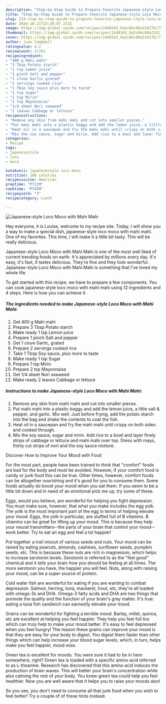 ```yaml
---
description: "Step-by-Step Guide to Prepare Favorite Japanese-style Loco Moco with Mahi Mahi"
title: "Step-by-Step Guide to Prepare Favorite Japanese-style Loco Moco with Mahi Mahi"
slug: 214-step-by-step-guide-to-prepare-favorite-japanese-style-loco-moco-with-mahi-mahi
date: 2020-10-21T15:20:07.373Z
image: https://img-global.cpcdn.com/recipes/2448343_6a2c66c00a22d17b/751x532cq70/japanese-style-loco-moco-with-mahi-mahi-recipe-main-photo.jpg
thumbnail: https://img-global.cpcdn.com/recipes/2448343_6a2c66c00a22d17b/751x532cq70/japanese-style-loco-moco-with-mahi-mahi-recipe-main-photo.jpg
cover: https://img-global.cpcdn.com/recipes/2448343_6a2c66c00a22d17b/751x532cq70/japanese-style-loco-moco-with-mahi-mahi-recipe-main-photo.jpg
author: Juan Campbell
ratingvalue: 4.2
reviewcount: 21762
recipeingredient:
- "400 g Mahi mahi"
- "3 Tbsp Potato starch"
- "1 tsp Lemon juice"
- "1 pinch Salt and pepper"
- "1 clove Garlic grated"
- "2 servings cooked rice"
- "1 Tbsp Soy sauce plus more to taste"
- "1 tsp Sugar"
- "1 tsp Mirin"
- "2 tsp Mayonnaise"
- "1/4 sheet Nori seaweed"
- "2 leaves Cabbage or lettuce"
recipeinstructions:
- "Remove any skin from mahi mahi and cut into smaller pieces."
- "Put mahi mahi into a plastic baggy and add the lemon juice, a little salt &amp; pepper, and garlic. Mix well. Just before frying, add the potato starch into the bag and shake the contents to coat the fish."
- "Heat oil in a saucepan and fry the mahi mahi until crispy on both sides and cooked through."
- "Mix the soy sauce, sugar and mirin. Add rice to a bowl and layer finely strips of cabbage or lettuce and mahi mahi over top. Dress with mayo, thinly cut strips of nori and the soy sauce mixture."
categories:
- Recipe
tags:
- japanesestyle
- loco
- moco

katakunci: japanesestyle loco moco 
nutrition: 106 calories
recipecuisine: American
preptime: "PT11M"
cooktime: "PT45M"
recipeyield: "3"
recipecategory: Lunch

---
```



![Japanese-style Loco Moco with Mahi Mahi](https://img-global.cpcdn.com/recipes/2448343_6a2c66c00a22d17b/751x532cq70/japanese-style-loco-moco-with-mahi-mahi-recipe-main-photo.jpg)

Hey everyone, it is Louise, welcome to my recipe site. Today, I will show you a way to make a special dish, japanese-style loco moco with mahi mahi. One of my favorites. This time, I will make it a little bit tasty. This will be really delicious.



Japanese-style Loco Moco with Mahi Mahi is one of the most well liked of current trending foods on earth. It's appreciated by millions every day. It's easy, it's fast, it tastes delicious. They're fine and they look wonderful. Japanese-style Loco Moco with Mahi Mahi is something that I've loved my whole life.


To get started with this recipe, we have to prepare a few components. You can cook japanese-style loco moco with mahi mahi using 12 ingredients and 4 steps. Here is how you can achieve it.

<!--inarticleads1-->

##### The ingredients needed to make Japanese-style Loco Moco with Mahi Mahi:

1. Get 400 g Mahi mahi
1. Prepare 3 Tbsp Potato starch
1. Make ready 1 tsp Lemon juice
1. Prepare 1 pinch Salt and pepper
1. Get 1 clove Garlic, grated
1. Prepare 2 servings cooked rice
1. Take 1 Tbsp Soy sauce, plus more to taste
1. Make ready 1 tsp Sugar
1. Prepare 1 tsp Mirin
1. Prepare 2 tsp Mayonnaise
1. Get 1/4 sheet Nori seaweed
1. Make ready 2 leaves Cabbage or lettuce




<!--inarticleads2-->

##### Instructions to make Japanese-style Loco Moco with Mahi Mahi:

1. Remove any skin from mahi mahi and cut into smaller pieces.
1. Put mahi mahi into a plastic baggy and add the lemon juice, a little salt &amp; pepper, and garlic. Mix well. Just before frying, add the potato starch into the bag and shake the contents to coat the fish.
1. Heat oil in a saucepan and fry the mahi mahi until crispy on both sides and cooked through.
1. Mix the soy sauce, sugar and mirin. Add rice to a bowl and layer finely strips of cabbage or lettuce and mahi mahi over top. Dress with mayo, thinly cut strips of nori and the soy sauce mixture.




Discover How to Improve Your Mood with Food


For the most part, people have been trained to think that "comfort" foods are bad for the body and must be avoided. However, if your comfort food is candy or junk food this can be true. Other times, however, comfort foods can be altogether nourishing and it's good for you to consume them. Some foods actually do boost your mood when you eat them. If you seem to be a little bit down and in need of an emotional pick me up, try some of these.

Eggs, would you believe, are wonderful for helping you fight depression. You must make sure, however, that what you make includes the egg yolk. The yolk is the most important part of the egg in terms of helping elevate your mood. Eggs, the yolk in particular, are stuffed full of B vitamins. B vitamins can be great for lifting up your mood. This is because they help your neural transmitters--the parts of your brain that control your mood--work better. Try to eat an egg and feel a lot happier!

Put together a trail mixout of various seeds and nuts. Your mood can be raised by eating peanuts, almonds, cashews, sunflower seeds, pumpkin seeds, etc. This is because these nuts are rich in magnesium, which helps to increase serotonin levels. Serotonin is referred to as the "feel good" chemical and it tells your brain how you should be feeling at all times. The more serotonin you have, the happier you will feel. Nuts, along with raising your mood, can be a super source of protein.

Cold water fish are wonderful for eating if you are wanting to combat depression. Salmon, herring, tuna, mackerel, trout, etc, they're all loaded with omega-3s and DHA. Omega-3 fatty acids and DHA are two things that promote the quality and the function of your brain's grey matter. It's true: eating a tuna fish sandwich can earnestly elevate your mood. 

Grains can be wonderful for fighting a terrible mood. Barley, millet, quinoa, etc are excellent at helping you feel happier. They help you feel full too which can truly help to make your mood better. It's easy to feel depressed when you feel hungry! The reason these grains can improve your mood is that they are easy for your body to digest. You digest them faster than other things which can help increase your blood sugar levels, which, in turn, helps make you feel happier, mood wise.

Green tea is excellent for moods. You were sure it had to be in here somewhere, right? Green tea is loaded with a specific amino acid referred to as L-theanine. Research has discovered that this amino acid induces the production of brain waves. This will better your brain's concentration while also calming the rest of your body. You knew green tea could help you feel healthier. Now you are well aware that it helps you to raise your moods also!

So you see, you don't need to consume all that junk food when you wish to feel better! Try  a  couple of  of  these  hints  instead.


